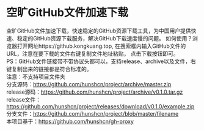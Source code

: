 # 空旷GitHub文件加速下载
空旷GitHub文件加速下载，快速稳定的GitHub资源下载工具，为中国用户提供快速、稳定的GitHub资源下载服务，解决GitHub下载速度慢的问题。
如何使用？浏览器打开网址https://github.kongkuang.top,
在搜索框内输入GitHub文件的URL，注意在要下载的文件右键复制文件地址粘贴，
点击下载按钮即可。</br>
PS：GitHub文件链接带不带协议头都可以，支持release、archive以及文件，右键复制出来的链接都是符合标准的。</br>
注意：不支持项目文件夹</br>
分支源码：https://github.com/hunshcn/project/archive/master.zip</br>
release源码：https://github.com/hunshcn/project/archive/v0.1.0.tar.gz</br>
release文件：https://github.com/hunshcn/project/releases/download/v0.1.0/example.zip</br>
分支文件：https://github.com/hunshcn/project/blob/master/filename</br>
本项目基于：https://github.com/hunshcn/gh-proxy</br>
